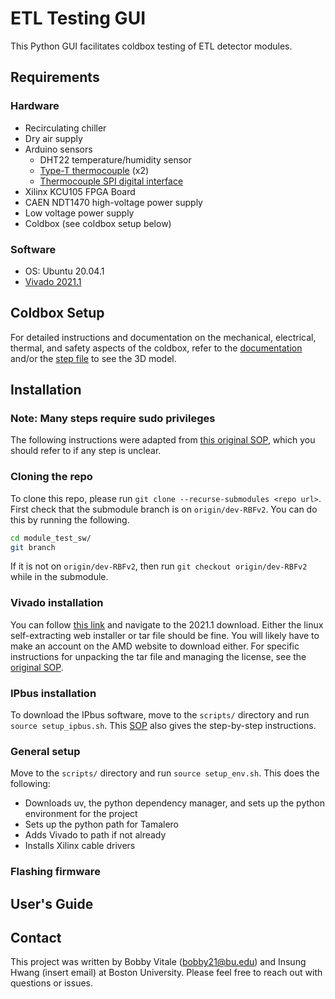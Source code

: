 # ETL Testing GUI

This Python GUI facilitates coldbox testing of ETL detector modules.

## Requirements

### Hardware
- Recirculating chiller
- Dry air supply
- Arduino sensors
    - DHT22 temperature/humidity sensor
    - [Type-T thermocouple](https://a.co/d/5xr8zDA) (x2)
    - [Thermocouple SPI digital interface](https://www.playingwithfusion.com/productview.php?catid=1001&pdid=64)
- Xilinx KCU105 FPGA Board
- CAEN NDT1470 high-voltage power supply
- Low voltage power supply
- Coldbox (see coldbox setup below)

### Software
- OS: Ubuntu 20.04.1
- [Vivado 2021.1](https://www.xilinx.com/support/download/index.html/content/xilinx/en/downloadNav/vivado-design-tools/archive.html)


## Coldbox Setup

For detailed instructions and documentation on the mechanical, electrical, thermal, and safety aspects of the coldbox, refer to the [documentation](./BU%20ETL%20Cold%20Box%20Documentation.pdf) and/or the [step file](./BU%20Coldbox%20V1.stp) to see the 3D model.

## Installation

### Note: Many steps require sudo privileges

The following instructions were adapted from [this original SOP](./ETL_test_stand_setup.md), which you should refer to if any step is unclear.

### Cloning the repo

To clone this repo, please run `git clone --recurse-submodules <repo url>`. First check that the submodule branch is on `origin/dev-RBFv2`. You can do this by running the following.

```bash
cd module_test_sw/
git branch
```

If it is not on `origin/dev-RBFv2`, then run `git checkout origin/dev-RBFv2` while in the submodule.

### Vivado installation

You can follow [this link](https://www.xilinx.com/support/download/index.html/content/xilinx/en/downloadNav/vivado-design-tools/archive.html) and navigate to the 2021.1 download. Either the linux self-extracting web installer or tar file should be fine. You will likely have to make an account on the AMD website to download either. For specific instructions for unpacking the tar file and managing the license, see the [original SOP](./ETL_test_stand_setup.md). 

### IPbus installation

To download the IPbus software, move to the `scripts/` directory and run `source setup_ipbus.sh`. This [SOP](./ETL_test_stand_setup.md) also gives the step-by-step instructions.

### General setup

Move to the `scripts/` directory and run `source setup_env.sh`. This does the following:
- Downloads uv, the python dependency manager, and sets up the python environment for the project
- Sets up the python path for Tamalero
- Adds Vivado to path if not already
- Installs Xilinx cable drivers

### Flashing firmware

## User's Guide

## Contact

This project was written by Bobby Vitale (bobby21@bu.edu) and Insung Hwang (insert email) at Boston University. Please feel free to reach out with questions or issues. 
